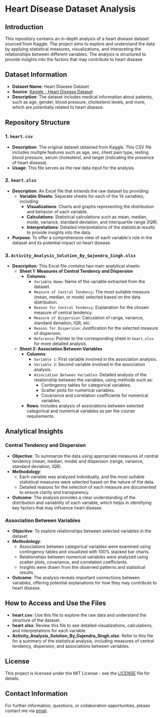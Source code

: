 # Heart Disease Dataset Analysis

## Introduction
This repository contains an in-depth analysis of a heart disease dataset sourced from Kaggle. The project aims to explore and understand the data by applying statistical measures, visualizations, and interpreting the relationships between different variables. The analysis is structured to provide insights into the factors that may contribute to heart disease.

## Dataset Information
- **Dataset Name**: Heart Disease Dataset
- **Source**: [Kaggle - Heart Disease Dataset](https://www.kaggle.com/datasets/johnsmith88/heart-disease-dataset)
- **Description**: The dataset includes medical information about patients, such as age, gender, blood pressure, cholesterol levels, and more, which are potentially related to heart disease.

## Repository Structure

### 1. `heart.csv`
- **Description**: The original dataset obtained from Kaggle. This CSV file includes multiple features such as age, sex, chest pain type, resting blood pressure, serum cholesterol, and target (indicating the presence of heart disease).
- **Usage**: This file serves as the raw data input for the analysis.

### 2. `heart.xlsx`
- **Description**: An Excel file that extends the raw dataset by providing:
  - **Variable Sheets**: Separate sheets for each of the 14 variables, including:
    - **Visualizations**: Charts and graphs representing the distribution and behavior of each variable.
    - **Calculations**: Statistical calculations such as mean, median, mode, variance, standard deviation, and interquartile range (IQR).
    - **Interpretations**: Detailed interpretations of the statistical results to provide insights into the data.
- **Purpose**: To offer a comprehensive view of each variable's role in the dataset and its potential impact on heart disease.

### 3. `Activity_Analysis_Solution_By_Gajendra_Singh.xlsx`
- **Description**: This Excel file contains two main analytical sheets:
  - **Sheet 1: Measures of Central Tendency and Dispersion**
    - **Columns**:
      - `Variable Name`: Name of the variable extracted from the dataset.
      - `Measure of Central Tendency`: The most suitable measure (mean, median, or mode) selected based on the data distribution.
      - `Reason for Central Tendency`: Explanation for the chosen measure of central tendency.
      - `Measure of Dispersion`: Calculation of range, variance, standard deviation, IQR, etc.
      - `Reason for Dispersion`: Justification for the selected measure of dispersion.
      - `Reference`: Pointer to the corresponding sheet in `heart.xlsx` for more detailed analysis.
  - **Sheet 2: Association Between Variables**
    - **Columns**:
      - `Variable 1`: First variable involved in the association analysis.
      - `Variable 2`: Second variable involved in the association analysis.
      - `Association Between Variables`: Detailed analysis of the relationship between the variables, using methods such as:
        - Contingency tables for categorical variables.
        - Scatter plots for numerical variables.
        - Covariance and correlation coefficients for numerical variables.
    - **Rows**: Includes analysis of associations between selected categorical and numerical variables as per the course requirements.

## Analytical Insights

### Central Tendency and Dispersion
- **Objective**: To summarize the data using appropriate measures of central tendency (mean, median, mode) and dispersion (range, variance, standard deviation, IQR).
- **Methodology**:
  - Each variable was analyzed individually, and the most suitable statistical measures were selected based on the nature of the data.
  - Detailed reasons for the selection of each measure are documented to ensure clarity and transparency.
- **Outcome**: The analysis provides a clear understanding of the distribution and variability of each variable, which helps in identifying key factors that may influence heart disease.

### Association Between Variables
- **Objective**: To explore relationships between selected variables in the dataset.
- **Methodology**:
  - Associations between categorical variables were examined using contingency tables and visualized with 100% stacked bar charts.
  - Relationships between numerical variables were analyzed using scatter plots, covariance, and correlation coefficients.
  - Insights were drawn from the observed patterns and statistical results.
- **Outcome**: The analysis reveals important connections between variables, offering potential explanations for how they may contribute to heart disease.

## How to Access and Use the Files
- **heart.csv**: Use this file to explore the raw data and understand the structure of the dataset.
- **heart.xlsx**: Review this file to see detailed visualizations, calculations, and interpretations for each variable.
- **Activity_Analysis_Solution_By_Gajendra_Singh.xlsx**: Refer to this file for a summary of the statistical analysis, including measures of central tendency, dispersion, and associations between variables.

## License
This project is licensed under the MIT License - see the [LICENSE](LICENSE) file for details.

## Contact Information
For further information, questions, or collaboration opportunities, please contact me via [email](mailto:bswgajendra@gmail.com).


